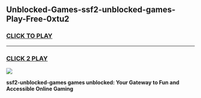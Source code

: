 
## Unblocked-Games-ssf2-unblocked-games-Play-Free-0xtu2
<h3>
<a href="https://premium76.site?title=ssf2-unblocked-games&ref=19M">CLICK TO PLAY</a></h3>
<hr>

<h3>
<a href="https://premium76.site?title=ssf2-unblocked-games&ref=19M">CLICK 2 PLAY</a>
  
</h3>

<a href="https://premium76.site?title=ssf2-unblocked-games&ref=19M"><img src="https://clearcache.store/games.png"></a>


**ssf2-unblocked-games games unblocked: Your Gateway to Fun and Accessible Online Gaming**
